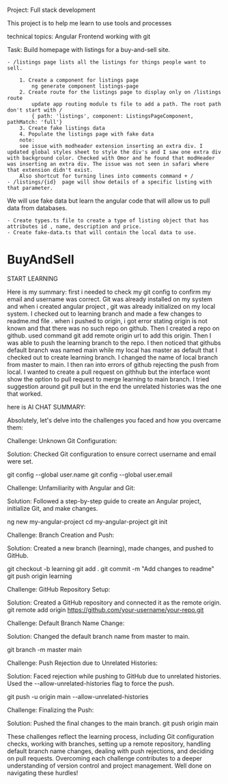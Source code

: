 
Project: Full stack development

This project is to help me learn to use tools and processes

technical topics: 
Angular Frontend
working with git


Task:
Build homepage with listings for a buy-and-sell site.

    - /listings page lists all the listings for things people want to sell.

        1. Create a component for listings page 
            ng generate component listings-page
        2. Create route for the listings page to display only on /listings route
            update app routing module ts file to add a path. The root path don't start with /
            { path: 'listings', component: ListingsPageComponent, pathMatch: 'full'}
        3. Create fake listings data 
        4. Populate the listings page with fake data
        note: 
        see issue with modheader extension inserting an extra div. I updated global styles sheet to style the div's and I saw one extra div with background color. Checked with Omor and he found that modHeader was inserting an extra div. The issue was not seen in safari where that extension didn't exist.
        Also shortcut for turning lines into comments command + /
    - /listings/{id}  page will show details of a specific listing with that parameter.

We will use fake data but learn the angular code that will allow us to pull data from databases.

    - Create types.ts file to create a type of listing object that has attributes id , name, description and price.
    - Create fake-data.ts that will contain the local data to use.



# BuyAndSell
START LEARNING

Here is my summary:
first i needed to check my git config to confirm my email and username was correct. Git was already installed on my system and when i created angular project , git was already initialized on my local system.  I checked out to learning branch and made a few changes to readme.md file .  when i pushed to origin, i got error stating origin is not known and that there was no such repo on github. Then I created a repo on github. used command git add remote origin url to add this origin.
Then I was able to push the learning branch to the repo. I then noticed that githubs default branch was named main while my local has master as default that I checked out to create learning branch. I changed the name of local branch from master to main. I then ran into errors of github rejecting the push from local. I wanted to create a pull request on githhub but the interface wont show the option to pull request to merge learning to main branch.  I tried suggestion around git pull but in the end the unrelated histories was the one that worked. 



here is AI CHAT SUMMARY: 

Absolutely, let's delve into the challenges you faced and how you overcame them:

Challenge: Unknown Git Configuration:

Solution: Checked Git configuration to ensure correct username and email were set.

git config --global user.name
git config --global user.email



Challenge: Unfamiliarity with Angular and Git:

Solution: Followed a step-by-step guide to create an Angular project, initialize Git, and make changes.

ng new my-angular-project
cd my-angular-project
git init


Challenge: Branch Creation and Push:

Solution: Created a new branch (learning), made changes, and pushed to GitHub.

git checkout -b learning
git add .
git commit -m "Add changes to readme"
git push origin learning


Challenge: GitHub Repository Setup:

Solution: Created a GitHub repository and connected it as the remote origin.
git remote add origin https://github.com/your-username/your-repo.git


Challenge: Default Branch Name Change:

Solution: Changed the default branch name from master to main.

git branch -m master main

Challenge: Push Rejection due to Unrelated Histories:

Solution: Faced rejection while pushing to GitHub due to unrelated histories. Used the --allow-unrelated-histories flag to force the push.

git push -u origin main --allow-unrelated-histories

Challenge: Finalizing the Push:

Solution: Pushed the final changes to the main branch.
git push origin main

These challenges reflect the learning process, including Git configuration checks, working with branches, setting up a remote repository, handling default branch name changes, dealing with push rejections, and deciding on pull requests. Overcoming each challenge contributes to a deeper understanding of version control and project management. Well done on navigating these hurdles!




